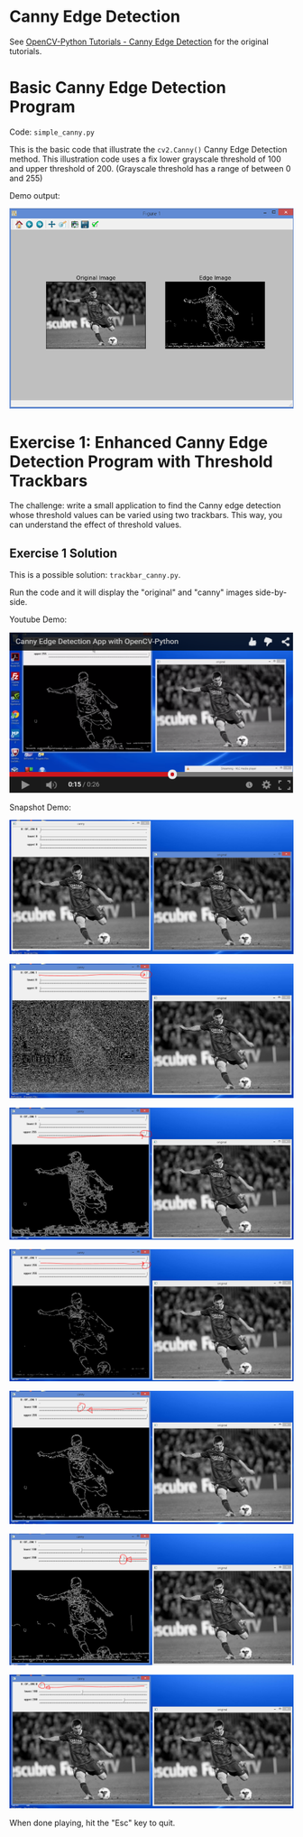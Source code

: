 # Canny Edge Detection

See [OpenCV-Python Tutorials - Canny Edge Detection](https://opencv-python-tutroals.readthedocs.org/en/latest/py_tutorials/py_imgproc/py_canny/py_canny.html#canny) for the original tutorials.

# Basic Canny Edge Detection Program

Code: `simple_canny.py`

This is the basic code that illustrate the `cv2.Canny()` Canny Edge Detection method. This illustration code uses a fix lower grayscale threshold of 100 and upper threshold of 200. (Grayscale threshold has a range of between 0 and 255)

Demo output:

![simple_canny.png](./screenshots/simple_canny.png)

# Exercise 1: Enhanced Canny Edge Detection Program with Threshold Trackbars

The challenge: write a small application to find the Canny edge detection whose threshold values can be varied using two trackbars. This way, you can understand the effect of threshold values.

## Exercise 1 Solution

This is a possible solution: `trackbar_canny.py`.

Run the code and it will display the "original" and "canny" images side-by-side.

Youtube Demo:

[![youtube_video_link](./screenshots/youtube_thumb.png)](https://youtu.be/A0OFX6W1AcA)

Snapshot Demo:

![trackbar_canny_1.png](./screenshots/trackbar_canny_1.png)

![trackbar_canny_2.png](./screenshots/trackbar_canny_2.png)

![trackbar_canny_3.png](./screenshots/trackbar_canny_3.png)

![trackbar_canny_4.png](./screenshots/trackbar_canny_4.png)

![trackbar_canny_5.png](./screenshots/trackbar_canny_5.png)

![trackbar_canny_6.png](./screenshots/trackbar_canny_6.png)

![trackbar_canny_7.png](./screenshots/trackbar_canny_7.png)

When done playing, hit the "Esc" key to quit.
